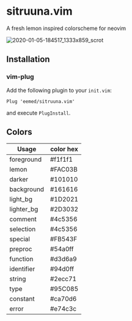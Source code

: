 # sitruuna.vim

A fresh lemon inspired colorscheme for neovim

![2020-01-05-184517_1333x859_scrot](https://user-images.githubusercontent.com/30186515/71783174-a2995800-2feb-11ea-91ff-b8cef4948d9f.png)

## Installation

### vim-plug

Add the following plugin to your `init.vim`:
```
Plug 'eemed/sitruuna.vim'
```

and execute `PlugInstall`.

## Colors

| Usage      | color hex |
| ---        | ---       |
| foreground | #f1f1f1   |
| lemon      | #FAC03B   |
| darker     | #101010   |
| background | #161616   |
| light_bg   | #1D2021   |
| lighter_bg | #2D3032   |
| comment    | #4c5356   |
| selection  | #4c5356   |
| special    | #FB543F   |
| preproc    | #54a0ff   |
| function   | #d3d6a9   |
| identifier | #94d0ff   |
| string     | #2ecc71   |
| type       | #95C085   |
| constant   | #ca70d6   |
| error      | #e74c3c   |
